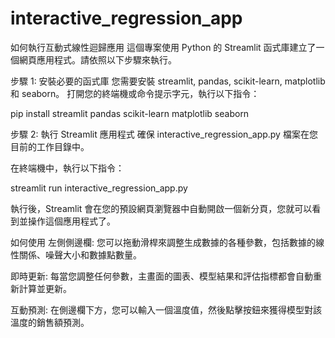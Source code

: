 # interactive_regression_app
如何執行互動式線性迴歸應用
這個專案使用 Python 的 Streamlit 函式庫建立了一個網頁應用程式。請依照以下步驟來執行。

步驟 1: 安裝必要的函式庫
您需要安裝 streamlit, pandas, scikit-learn, matplotlib 和 seaborn。
打開您的終端機或命令提示字元，執行以下指令：

pip install streamlit pandas scikit-learn matplotlib seaborn

步驟 2: 執行 Streamlit 應用程式
確保 interactive_regression_app.py 檔案在您目前的工作目錄中。

在終端機中，執行以下指令：

streamlit run interactive_regression_app.py

執行後，Streamlit 會在您的預設網頁瀏覽器中自動開啟一個新分頁，您就可以看到並操作這個應用程式了。

如何使用
左側側邊欄: 您可以拖動滑桿來調整生成數據的各種參數，包括數據的線性關係、噪聲大小和數據點數量。

即時更新: 每當您調整任何參數，主畫面的圖表、模型結果和評估指標都會自動重新計算並更新。

互動預測: 在側邊欄下方，您可以輸入一個溫度值，然後點擊按鈕來獲得模型對該溫度的銷售額預測。

